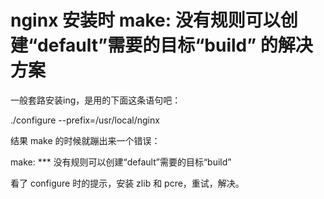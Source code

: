 # nginx 安装时 make: 没有规则可以创建“default”需要的目标“build” 的解决方案

一般套路安装ing，是用的下面这条语句吧：

./configure --prefix=/usr/local/nginx

结果 make 的时候就蹦出来一个错误：

make: \*\*\* 没有规则可以创建“default”需要的目标“build”

看了 configure 时的提示，安装 zlib 和 pcre，重试，解决。

